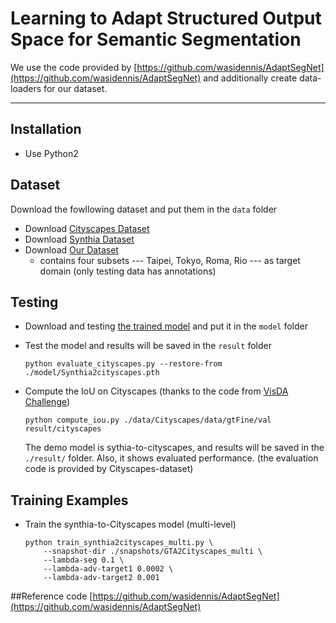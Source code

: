 # Learning to Adapt Structured Output Space for Semantic Segmentation
We use the code provided by [https://github.com/wasidennis/AdaptSegNet](https://github.com/wasidennis/AdaptSegNet) and additionally create data-loaders for our dataset.

----------


## Installation
* Use Python2

## Dataset
Download the fowllowing dataset and put them in the `data` folder

* Download [Cityscapes Dataset](https://www.cityscapes-dataset.com/)
* Download [Synthia Dataset](http://synthia-dataset.com/download-2/)
* Download [Our Dataset](https://yihsinchen.github.io/segmentation_adaptation/#Dataset)
	* contains four subsets --- Taipei, Tokyo, Roma, Rio --- as target domain (only testing data has annotations) 

## Testing
* Download and testing [the trained model](https://drive.google.com/open?id=1MKnzjzl0aovlUH1NDK_6qw8LRB1AoZFa) and put it in the `model` folder

* Test the model and results will be saved in the `result` folder
	
	```
	python evaluate_cityscapes.py --restore-from ./model/Synthia2cityscapes.pth
	```

* Compute the IoU on Cityscapes (thanks to the code from [VisDA Challenge](http://ai.bu.edu/visda-2017/))
	
	```
	python compute_iou.py ./data/Cityscapes/data/gtFine/val result/cityscapes
	```

	The demo model is sythia-to-cityscapes, and results will be saved in the `./result/` folder. Also, it shows evaluated performance. (the evaluation code is provided by Cityscapes-dataset) 

## Training Examples

* Train the synthia-to-Cityscapes model (multi-level)

	```
	python train_synthia2cityscapes_multi.py \
		--snapshot-dir ./snapshots/GTA2Cityscapes_multi \
		--lambda-seg 0.1 \
		--lambda-adv-target1 0.0002 \
		--lambda-adv-target2 0.001
	```


##Reference code
[https://github.com/wasidennis/AdaptSegNet](https://github.com/wasidennis/AdaptSegNet)

